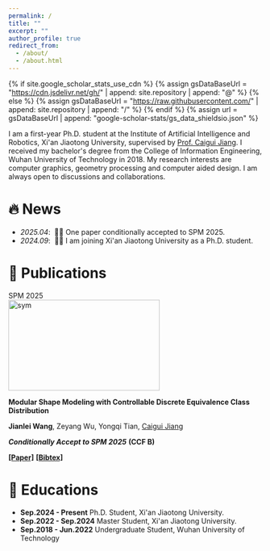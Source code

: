```yaml
---
permalink: /
title: ""
excerpt: ""
author_profile: true
redirect_from: 
  - /about/
  - /about.html
---
```


{% if site.google_scholar_stats_use_cdn %}
{% assign gsDataBaseUrl = "https://cdn.jsdelivr.net/gh/" | append: site.repository | append: "@" %}
{% else %}
{% assign gsDataBaseUrl = "https://raw.githubusercontent.com/" | append: site.repository | append: "/" %}
{% endif %}
{% assign url = gsDataBaseUrl | append: "google-scholar-stats/gs_data_shieldsio.json" %}

<span class='anchor' id='about-me'></span>

I am a first-year Ph.D. student at the Institute of Artificial Intelligence and Robotics, Xi'an Jiaotong University, supervised by <a href='https://caiguijiang.github.io/'>Prof. Caigui Jiang</a>. I received my bachelor's degree from the College of Information Engineering, Wuhan University of Technology in 2018. My research interests are computer graphics, geometry processing and computer aided design. I am always open to discussions and collaborations.

# 🔥 News
- *2025.04*: &nbsp;🎉🎉 One paper conditionally accepted to SPM 2025. 
- *2024.09*: &nbsp;🎉🎉 I am joining Xi'an Jiaotong University as a Ph.D. student. 

# 📝 Publications 

<div class='paper-box'><div class='paper-box-image'><div><div class="badge">SPM 2025</div><img src='images/500x300.png' alt="sym" style="width: 300px !important; height: 180px !important"></div></div>
<div class='paper-box-text' markdown="1">

**Modular Shape Modeling with Controllable Discrete Equivalence Class Distribution**

**Jianlei Wang**, Zeyang Wu, Yongqi Tian, [Caigui Jiang](https://caiguijiang.github.io/)

*__Conditionally Accept to SPM 2025__* **(CCF B)**

[**\[Paper\]**](https://jianleiwang.github.io) [**\[Bibtex\]**](https://jianleiwang.github.io)
</div>
</div>


# 📖 Educations
- **Sep.2024 - Present** Ph.D. Student, Xi'an Jiaotong University.
- **Sep.2022 - Sep.2024** Master Student, Xi'an Jiaotong University.
- **Sep.2018 - Jun.2022** Undergraduate Student, Wuhan University of Technology
